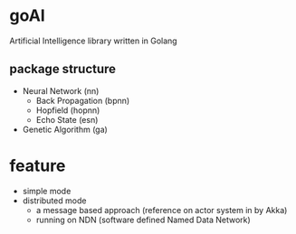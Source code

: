 # goAI
Artificial Intelligence library written in Golang

## package structure
 - Neural Network (nn)
    - Back Propagation (bpnn)
    - Hopfield (hopnn)
    - Echo State (esn)
 - Genetic Algorithm (ga)

# feature
 - simple mode
 - distributed mode
    - a message based approach (reference on actor system in by Akka)
    - running on NDN (software defined Named Data Network)

